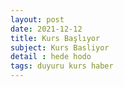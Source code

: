 ```yaml
---
layout: post
date: 2021-12-12
title: Kurs Başlıyor
subject: Kurs Basliyor
detail : hede hodo
tags: duyuru kurs haber
---
```

